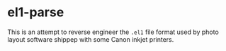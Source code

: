 # el1-parse

This is an attempt to reverse engineer the `.el1` file format
used by photo layout software shippep with some Canon inkjet printers.

